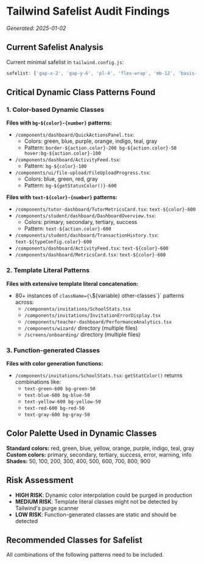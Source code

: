 # Tailwind Safelist Audit Findings
*Generated: 2025-01-02*

## Current Safelist Analysis
Current minimal safelist in `tailwind.config.js`:
```javascript
safelist: ['gap-x-2', 'gap-y-6', 'pl-4', 'flex-wrap', 'mb-12', 'basis-[10%]']
```

## Critical Dynamic Class Patterns Found

### 1. Color-based Dynamic Classes
**Files with `bg-${color}-{number}` patterns:**
- `/components/dashboard/QuickActionsPanel.tsx`: 
  - Colors: green, blue, purple, orange, indigo, teal, gray
  - Pattern: `border-${action.color}-200 bg-${action.color}-50 hover:bg-${action.color}-100`
- `/components/dashboard/ActivityFeed.tsx`:
  - Pattern: `bg-${color}-100`
- `/components/ui/file-upload/FileUploadProgress.tsx`:
  - Colors: blue, green, red, gray
  - Pattern: `bg-${getStatusColor()}-600`

**Files with `text-${color}-{number}` patterns:**
- `/components/tutor-dashboard/TutorMetricsCard.tsx`: `text-${color}-600`
- `/components/student/dashboard/DashboardOverview.tsx`: 
  - Colors: primary, secondary, tertiary, success
  - Pattern: `text-${action.color}-600`
- `/components/student/dashboard/TransactionHistory.tsx`: `text-${typeConfig.color}-600`
- `/components/dashboard/ActivityFeed.tsx`: `text-${color}-600`
- `/components/dashboard/MetricsCard.tsx`: `text-${color}-600`

### 2. Template Literal Patterns
**Files with extensive template literal concatenation:**
- 80+ instances of `className={\`${variable} other-classes\`}` patterns across:
  - `/components/invitations/SchoolStats.tsx`
  - `/components/invitations/InvitationErrorDisplay.tsx`
  - `/components/teacher-dashboard/PerformanceAnalytics.tsx`
  - `/components/wizard/` directory (multiple files)
  - `/screens/onboarding/` directory (multiple files)

### 3. Function-generated Classes
**Files with color generation functions:**
- `/components/invitations/SchoolStats.tsx`: `getStatColor()` returns combinations like:
  - `text-green-600 bg-green-50`
  - `text-blue-600 bg-blue-50`
  - `text-yellow-600 bg-yellow-50`
  - `text-red-600 bg-red-50`
  - `text-gray-600 bg-gray-50`

## Color Palette Used in Dynamic Classes
**Standard colors:** red, green, blue, yellow, orange, purple, indigo, teal, gray
**Custom colors:** primary, secondary, tertiary, success, error, warning, info
**Shades:** 50, 100, 200, 300, 400, 500, 600, 700, 800, 900

## Risk Assessment
- **HIGH RISK**: Dynamic color interpolation could be purged in production
- **MEDIUM RISK**: Template literal classes might not be detected by Tailwind's purge scanner
- **LOW RISK**: Function-generated classes are static and should be detected

## Recommended Classes for Safelist
All combinations of the following patterns need to be included.